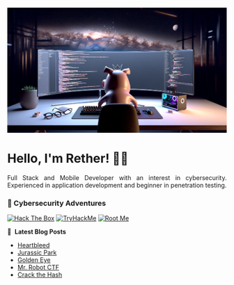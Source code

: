 ![Banner profile](./banner-profile.webp)

# Hello, I'm Rether! 👨‍💻

<p align="justify">
Full Stack and Mobile Developer with an interest in cybersecurity. Experienced in application development and beginner in penetration testing.
</p>

### 🔐 Cybersecurity Adventures

[![Hack The Box](https://img.shields.io/badge/Hack%20The%20Box-111927?logo=Hack%20The%20Box&logoColor=9FEF00)](https://app.hackthebox.com/users/585215)
[![TryHackMe](https://img.shields.io/badge/TryHackMe-212C42?logo=TryHackMe&logoColor=88CCEE)](https://tryhackme.com/r/p/Rether)
[![Root Me](https://img.shields.io/badge/RootMe-212C42?logo=RootMe&logoColor=F15A24)](https://www.root-me.org/rether)

📕 &nbsp;**Latest Blog Posts**

<!-- BLOG-POST-LIST:START -->
- [Heartbleed](https://retherszu.github.io/ctf/tryhackme/heart-bleed.html)
- [Jurassic Park](https://retherszu.github.io/ctf/tryhackme/jurassic-park.html)
- [Golden Eye](https://retherszu.github.io/ctf/tryhackme/golden-eye.html)
- [Mr. Robot CTF](https://retherszu.github.io/ctf/tryhackme/mr-robot-ctf.html)
- [Crack the Hash](https://retherszu.github.io/ctf/tryhackme/crack-the-hash.html)
<!-- BLOG-POST-LIST:END -->
